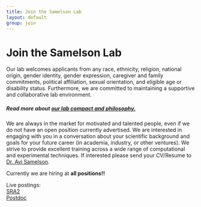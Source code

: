 ```yaml
---
title: Join the Samelson Lab
layout: default
group: join
---
```


# Join the Samelson Lab
Our lab welcomes applicants from any race, ethnicity, religion, national origin, gender identity, gender expression, caregiver and family commitments, political affiliation, sexual orientation, and eligible age or disability status. Furthermore, we are committed to maintaining a supportive and collaborative lab environment.<br>
##### Read more about [our lab compact and philosophy.](/philosophy/)<br>

We are always in the market for motivated and talented people, even if we do not have an open position currently advertised. We are interested in engaging with you in a conversation about your scientific background and goals for your future career (in academia, industry, or other ventures). We strive to provide excellent training across a wide range of computational and experimental techniques. If interested please send your CV/Resume to [Dr. Avi Samelson](/contact).

Currently we are hiring at **all positions!!**

Live postings: <br>
[SRA2](https://uclahealth.avature.net/careers/JobDetail/Staff-Research-Associate-II-Neurology/20693) <br>
[Postdoc](https://recruit.apo.ucla.edu/JPF10069) <br>

